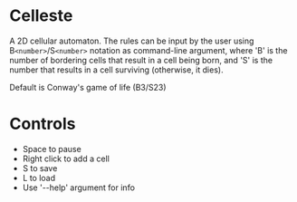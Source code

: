 # Celleste
A 2D cellular automaton. The rules can be input by the user using B`<number>`/S`<number>` notation as command-line argument, where 'B' is the number of bordering cells that result in a cell being born, and 'S' is the number that results in a cell surviving (otherwise, it dies).

Default is Conway's game of life (B3/S23)

# Controls
- Space to pause
- Right click to add a cell
- S to save
- L to load
- Use '--help' argument for info
